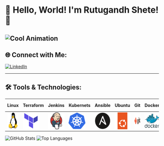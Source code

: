# 👋 Hello, World! I'm Rutugandh Shete! 🌟
![Cool Animation](https://raw.githubusercontent.com/Rutugandh-shete/Rutugandh-shete/main/cool-animation.gif)
---
## 🌐 Connect with Me:

[![LinkedIn](https://img.shields.io/badge/LinkedIn-0A66C2?style=for-the-badge&logo=linkedin&logoColor=white)](https://www.linkedin.com/in/rutugandh-shete-4b9a37207/)

---
## 🛠️ Tools & Technologies:

| Linux | Terraform | Jenkins | Kubernets | Ansible | Ubuntu | Git | Docker | Git Hub | VS Code | AWS |
|----------|----------|----------|----------|------|------|------|-------|------|------|-------|
| <img src="https://github.com/devicons/devicon/blob/master/icons/linux/linux-original.svg" title="Linux" alt="Linux" width="55" height="55"/> |  <img src="https://github.com/devicons/devicon/blob/master/icons/terraform/terraform-original.svg" title="Terraform" alt="Terraform" width="55" height="55"/> | <img src="https://github.com/devicons/devicon/blob/master/icons/jenkins/jenkins-original.svg" title="Jenkins" alt="Jenkins" width="55" height="55"/> | <img src="https://raw.githubusercontent.com/devicons/devicon/master/icons/kubernetes/kubernetes-original.svg" alt="Kubernetes" title="Kubernetes" width="55" height="55" /> | <img src="https://github.com/devicons/devicon/blob/master/icons/ansible/ansible-original.svg" title="Ansible" alt="Ansible" width="55" height="55"/> |<img src="https://github.com/devicons/devicon/blob/master/icons/ubuntu/ubuntu-original.svg" title="Ubuntu" alt="Ubuntu" width="55" height="55"/> |<img src="https://github.com/devicons/devicon/blob/master/icons/git/git-original-wordmark.svg" title="Git" alt="Git" width="55" height="55"/>|<img src="https://github.com/devicons/devicon/blob/master/icons/docker/docker-original-wordmark.svg" title="Docker" alt="Docker" width="55" height="55"/>| <img src="https://github.com/devicons/devicon/blob/master/icons/github/github-original-wordmark.svg" title="Github" alt="Github" width="55" height="55"/>| <img src="https://github.com/devicons/devicon/blob/master/icons/vscode/vscode-original-wordmark.svg" title="vscode" alt="vscode" width="55" height="55"/>| <img src="https://github.com/user-attachments/assets/a885e80a-964f-4e75-a4a6-27a063667ec7" alt="AWS" title="AWS" width="55" height="55" /> | 



![GitHub Stats](https://github-readme-stats.vercel.app/api?username=Rutugandh-shete&show_icons=true&theme=radical)
![Top Languages](https://github-readme-stats.vercel.app/api/top-langs/?username=Rutugandh-shete&layout=compact&theme=radical)



